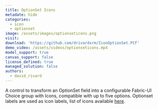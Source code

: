```yaml
---
title: OptionSet Icons
metadate: hide
categories:
  - icon
  - optionset
image: /assets/images/optionseticons.png
visit: 
download: 'https://github.com/drivardxrm/IconOptionSet.PCF'
demo_video: /assets/videos/optionseticons.mp4
model_support: true
canvas_support: false
license_defined: true
managed_solution: false
authors:
  - david_rivard
---
```


A control to transform an OptionSet field into a configurable Fabric-UI Choice group with Icons, compatible with up to five options. Optionset labels are used as icon labels, list of icons available <a target="_blank" href="https://developer.microsoft.com/en-us/fabric#/styles/web/icons#available-icons">here</a>.
